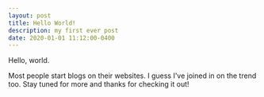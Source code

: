 ```yaml
---
layout: post
title: Hello World!
description: my first ever post
date: 2020-01-01 11:12:00-0400
---
```


Hello, world.

Most people start blogs on their websites. I guess I've joined in on the trend too. 
Stay tuned for more and thanks for checking it out!